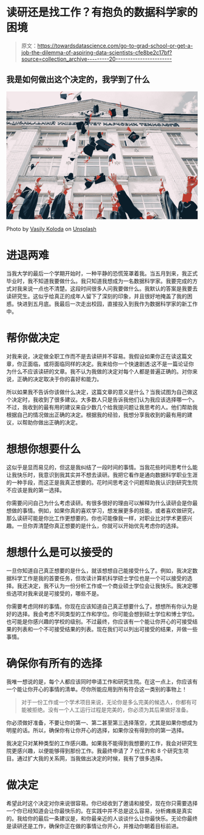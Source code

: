# 读研还是找工作？有抱负的数据科学家的困境

> 原文：<https://towardsdatascience.com/go-to-grad-school-or-get-a-job-the-dilemma-of-aspiring-data-scientists-cfe8be2c17bf?source=collection_archive---------20----------------------->

## 我是如何做出这个决定的，我学到了什么

![](img/b4d21d691db23d0d1b2eee4d9593f27f.png)

Photo by [Vasily Koloda](https://unsplash.com/@napr0tiv?utm_source=medium&utm_medium=referral) on [Unsplash](https://unsplash.com?utm_source=medium&utm_medium=referral)

# 进退两难

当我大学的最后一个学期开始时，一种平静的恐慌笼罩着我。当五月到来，我正式毕业时，我不知道我要做什么。我只知道我想成为一名数据科学家。我要完成的方式对我来说一点也不清楚。这段时间很多人问我要做什么。我默认的答案是我要去读研究生。这似乎给真正的成年人留下了深刻的印象，并且很好地掩盖了我的困惑。快进到五月底。我最后一次走出校园，直接投入到我作为数据科学家的新工作中。

# 帮你做决定

对我来说，决定做全职工作而不是去读研并不容易。我假设如果你正在读这篇文章，你正面临，或将面临同样的决定。我来给你一个快速剧透:这不是一篇论证你为什么不应该读研的文章。我不认为我做的决定对每个人都是普遍正确的。对你来说，正确的决定取决于你的喜好和能力。

所以如果我不告诉你该做什么决定，这篇文章的意义是什么？当我试图为自己做这个决定时，我收到了很多建议。大多数人只是告诉我他们认为我应该选择哪一个。不过，我收到的最有用的建议来自少数几个给我提问题让我思考的人。他们帮助我根据自己的情况做出正确的决定。根据我的经验，我想分享我收到的最有用的建议，以帮助你做出正确的决定。

# 想想你想要什么

这似乎是显而易见的，但这是我纠结了一段时间的事情。当我花些时间思考什么能让我快乐时，我意识到我其实并不想去读研。我把它看作是通向数据科学职业生涯的一种手段，而这正是我真正想要的。花时间思考这个问题帮助我认识到研究生院不应该是我的第一选择。

你需要问问自己为什么考虑读研。有很多很好的理由可以解释为什么读研会是你最想做的事情。例如，如果你真的喜欢学习，想发展更多的技能，或者喜欢做研究，那么读研可能是你比工作更想要的。你也可能像我一样，对职业比对学术更感兴趣。一旦你弄清楚你真正想要的是什么，你就可以开始优先考虑你的选择。

# 想想什么是可以接受的

一旦你知道自己真正想要的是什么，就该想想自己能接受什么了。例如，我决定数据科学工作是我的首要任务，但攻读计算机科学硕士学位也是一个可以接受的选择。我还决定，我不认为一份分析工作或一个商业硕士学位会让我快乐。我决定哪些选项对我来说是可接受的，哪些不是。

你需要考虑同样的事情。你现在应该知道自己真正想要什么了。想想所有你认为是好的选择。我会考虑不同类型的工作和学位。你可能会想到硕士学位和博士学位。也可能是你感兴趣的学校的级别。不过最终，你应该有一个能让你开心的可接受结果的列表和一个不可接受结果的列表。现在我们可以列出可接受的结果，并做一些事情。

# 确保你有所有的选择

我唯一想说的是，每个人都应该同时申请工作和研究生院。在这一点上，你应该有一个能让你开心的事情的清单。尽你所能应用到所有符合这一类别的事物上！

> 对于一份工作或一个学术项目来说，无论你是多么完美的候选人，你都有可能被拒绝。没有一个人工运行过程是完美的，你必须为其后果做好准备。

你必须做好准备，不要让你的第一、第二甚至第三选择落空，尤其是如果你想成为明星的话。所以，确保你有让你开心的选择，如果你没有得到你的第一选择。

我决定只对某种类型的工作感兴趣。如果我不能得到我想要的工作，我会对研究生院更感兴趣，以便能够得到那份工作。我最终申请了 7 份工作和 8 个研究生项目。通过扩大我的关系网，当我做出决定的时候，我有了很多选择。

# 做决定

希望此时这个决定对你来说很容易。你已经收到了邀请和接受，现在你只需要选择一个你已经知道会让你最快乐的。在实践中并不总是这么容易，分析瘫痪是真实的。我给你的最后一条建议是，和你最亲近的人谈谈什么让你最快乐。无论你最终是读研还是工作，确保你正在做的事情让你开心，并推动你朝着目标前进。